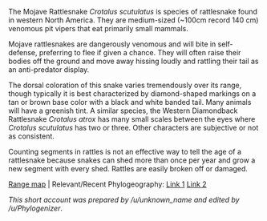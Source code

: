 The Mojave Rattlesnake *Crotalus scutulatus* is species of rattlesnake found in western North America. They are medium-sized (~100cm record 140 cm) venomous pit vipers that eat primarily small mammals.
 
Mojave rattlesnakes are dangerously venomous and will bite in self-defense, preferring to flee if given a chance. They will often raise their bodies off the ground and move away hissing loudly and rattling their tail as an anti-predator display.
 
The dorsal coloration of this snake varies tremendously over its range, though typically it is best characterized by diamond-shaped markings on a tan or brown base color with a black and white banded tail. Many animals will have a greenish tint. A similar species, the Western Diamondback Rattlesnake *Crotalus atrox* has many small scales between the eyes where *Crotalus scutulatus* has two or three. Other characters are subjective or not as consistent.
 
Counting segments in rattles is not an effective way to tell the age of a rattlesnake because snakes can shed more than once per year and grow a new segment with every shed. Rattles are easily broken off or damaged.
 
[Range map](http://www.californiaherps.com/snakes/maps/xcscutulatusspeciesmap3.jpg) | Relevant/Recent Phylogeography: [Link 1](http://www.snakegenomics.org/CastoeLab/Publications_files/schield_etal_2018_MPE_scutulatus.pdf) [Link 2](http://www.snakeevolution.org/pdfs/Myers_et_al-2016-Journal_of_Biogeography.pdf)

*This short account was prepared by /u/unknown_name and edited by /u/Phylogenizer*.